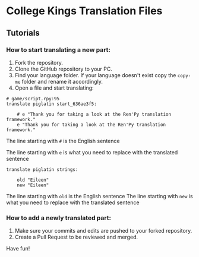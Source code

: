 # College Kings Translation Files

## Tutorials

### How to start translating a new part:
1. Fork the repository.
2. Clone the GitHub repository to your PC.
3. Find your language folder. If your language doesn't exist copy the `copy-me` folder and rename it accordingly.
4. Open a file and start translating:
```
# game/script.rpy:95
translate piglatin start_636ae3f5:

    # e "Thank you for taking a look at the Ren'Py translation framework."
    e "Thank you for taking a look at the Ren'Py translation framework."
```
The line starting with `#` is the English sentence

The line starting with `e` is what you need to replace with the translated sentence

```
translate piglatin strings:

    old "Eileen"
    new "Eileen"
  ```
The line starting with `old` is the English sentence
The line starting with `new` is what you need to replace with the translated sentence


### How to add a newly translated part:
1. Make sure your commits and edits are pushed to your forked repository.
2. Create a Pull Request to be reviewed and merged.

Have fun!
